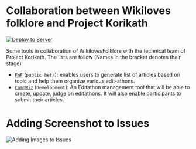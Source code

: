 # Collaboration between Wikiloves folklore and Project Korikath

[![Deploy to Server](https://github.com/nokibsarkar/bot-wikifolklore/actions/workflows/deploy.yml/badge.svg)](https://github.com/nokibsarkar/bot-wikifolklore/actions/workflows/deploy.yml)


Some tools in collaboration of WikilovesFolklore with the technical team of Project Korikath. The lists are follow (Names in the bracket denotes their stage):
- [`FnF`](https://tools.wikilovesfolklore.org) (`public beta`): enables users to generate list of articles based on topic and help them organize various edit-athons.
- [`CampWiz`](https://tools.wikilovesfolklore.org/campwiz) (`Development`): An Editathon management tool that will be able to create, update, judge on editathons. It will also enable participants to submit their articles.
# Adding Screenshot to Issues 
![Adding Images to Issues](https://github.com/nokibsarkar/bot-wikifolklore/assets/39087050/93f185c6-c329-43dd-a32c-a585e166ca82)

